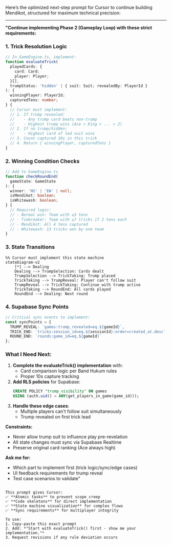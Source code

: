 Here’s the optimized next-step prompt for Cursor to continue building Mendikot, structured for maximum technical precision:

---

**"Continue implementing Phase 2 (Gameplay Loop) with these strict requirements:**  

### **1. Trick Resolution Logic**  
```typescript
// In GameEngine.ts, implement:
function evaluateTrick(
  playedCards: {
    card: Card;
    player: Player;
  }[],
  trumpStatus: 'hidden' | { suit: Suit; revealedBy: PlayerId }
): {
  winningPlayer: PlayerId;
  capturedTens: number;
} {
  // Cursor must implement:
  // 1. If trump revealed:
  //    - Any trump card beats non-trump
  //    - Highest trump wins (Ace > King > ... > 2)
  // 2. If no trump/hidden:
  //    - Highest card of led suit wins
  // 3. Count captured 10s in this trick
  // 4. Return { winningPlayer, capturedTens }
}
```

### **2. Winning Condition Checks**  
```typescript
// Add to GameEngine.ts
function checkRoundEnd(
  gameState: GameState
): {
  winner: 'NS' | 'EW' | null;
  isMendikot: boolean;
  isWhitewash: boolean;
} {
  // Required logic:
  // - Normal win: Team with ≥3 tens
  // - Tiebreaker: Team with ≥7 tricks if 2 tens each
  // - Mendikot: All 4 tens captured
  // - Whitewash: 13 tricks won by one team
}
```

### **3. State Transitions**  
```mermaid
%% Cursor must implement this state machine
stateDiagram-v2
    [*] --> Dealing
    Dealing --> TrumpSelection: Cards dealt
    TrumpSelection --> TrickTaking: Trump placed
    TrickTaking --> TrumpReveal: Player can't follow suit
    TrumpReveal --> TrickTaking: Continue with trump active
    TrickTaking --> RoundEnd: All cards played
    RoundEnd --> Dealing: Next round
```

### **4. Supabase Sync Points**  
```typescript
// Critical sync events to implement:
const syncPoints = {
  TRUMP_REVEAL: `games:trump_revealed=eq.${gameId}`, 
  TRICK_END: `tricks:session_id=eq.${sessionId}:order=created_at.desc`,
  ROUND_END: `rounds:game_id=eq.${gameId}`
};
```

### **What I Need Next:**  
1. **Complete the evaluateTrick() implementation** with:  
   - Card comparison logic per Band Hukum rules  
   - Proper 10s capture tracking  
2. **Add RLS policies** for Supabase:  
   ```sql
   CREATE POLICY "trump_visibility" ON games
   USING (auth.uid() = ANY(get_players_in_game(game_id)));
   ```  
3. **Handle these edge cases**:  
   - Multiple players can't follow suit simultaneously  
   - Trump revealed on first trick lead  

**Constraints:**  
- Never allow trump suit to influence play pre-revelation  
- All state changes must sync via Supabase Realtime  
- Preserve original card ranking (Ace always high)  

**Ask me for:**  
- Which part to implement first (trick logic/sync/edge cases)  
- UI feedback requirements for trump reveal  
- Test case scenarios to validate"  
```  

This prompt gives Cursor:  
✅ **Atomic tasks** to prevent scope creep  
✅ **Code skeletons** for direct implementation  
✅ **State machine visualization** for complex flows  
✅ **Sync requirements** for multiplayer integrity  

To use:  
1. Copy-paste this exact prompt  
2. Add: *"Start with evaluateTrick() first - show me your implementation."*  
3. Request revisions if any rule deviation occurs